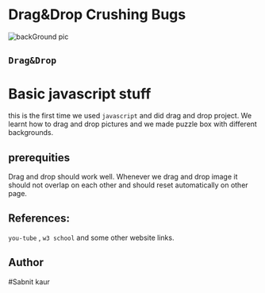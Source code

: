 # Drag&Drop Crushing Bugs
![backGround pic](/images/puzzle2.png)

## ``Drag&Drop``

# Basic javascript stuff

this is the first time we used ``javascript`` and did drag and drop project. We learnt how to drag and drop pictures and we made puzzle box with different backgrounds.

## prerequities
Drag and drop should work well. Whenever we drag and drop image it should not overlap on each other and should reset automatically on other page.

## References:
``you-tube`` , ``w3 school`` and some other website links.

## Author  
#Sabnit kaur
